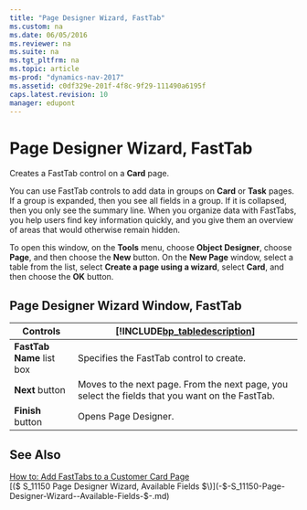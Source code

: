 ```yaml
---
title: "Page Designer Wizard, FastTab"
ms.custom: na
ms.date: 06/05/2016
ms.reviewer: na
ms.suite: na
ms.tgt_pltfrm: na
ms.topic: article
ms-prod: "dynamics-nav-2017"
ms.assetid: c0df329e-201f-4f8c-9f29-111490a6195f
caps.latest.revision: 10
manager: edupont
---
```

# Page Designer Wizard, FastTab
Creates a FastTab control on a **Card** page.  

 You can use FastTab controls to add data in groups on **Card** or **Task** pages. If a group is expanded, then you see all fields in a group. If it is collapsed, then you only see the summary line. When you organize data with FastTabs, you help users find key information quickly, and you give them an overview of areas that would otherwise remain hidden.  

 To open this window, on the **Tools** menu, choose **Object Designer**, choose **Page**, and then choose the **New** button. On the **New Page** window, select a table from the list, select **Create a page using a wizard**, select **Card**, and then choose the **OK** button.  

## Page Designer Wizard Window, FastTab  

|Controls|[!INCLUDE[bp_tabledescription](../includes/bp_tabledescription_md.md)]|  
|--------------|---------------------------------------|  
|**FastTab Name** list box|Specifies the FastTab control to create.|  
|**Next** button|Moves to the next page. From the next page, you select the fields that you want on the FastTab.|  
|**Finish** button|Opens Page Designer.|  

## See Also  
 [How to: Add FastTabs to a Customer Card Page](../How-to--Add-FastTabs-to-a-Customer-Card-Page.md)   
 [\($ S\_11150 Page Designer Wizard, Available Fields $\)](-$-S_11150-Page-Designer-Wizard--Available-Fields-$-.md)
